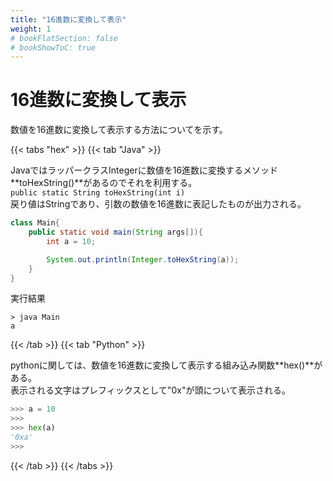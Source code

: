 ```yaml
---
title: "16進数に変換して表示"
weight: 1
# bookFlatSection: false
# bookShowToC: true
---
```


# 16進数に変換して表示

数値を16進数に変換して表示する方法についてを示す。

{{< tabs "hex" >}}
{{< tab "Java" >}}

JavaではラッパークラスIntegerに数値を16進数に変換するメソッド**toHexString()**があるのでそれを利用する。  
`public static String toHexString(int i)`  
戻り値はStringであり、引数の数値を16進数に表記したものが出力される。


```java
class Main{
    public static void main(String args[]){
        int a = 10;

        System.out.println(Integer.toHexString(a));
    }
}
```

実行結果

```
> java Main
a
```

{{< /tab >}}
{{< tab "Python" >}}

pythonに関しては、数値を16進数に変換して表示する組み込み関数**hex()**がある。  
表示される文字はプレフィックスとして"0x"が頭について表示される。

```python
>>> a = 10
>>> 
>>> hex(a)
'0xa'
>>> 
```

{{< /tab >}}
{{< /tabs >}}